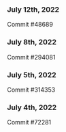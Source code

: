 ### July 12th, 2022

Commit #48689

### July 8th, 2022

Commit #294081

### July 5th, 2022

Commit #314353


### July 4th, 2022

Commit #72281
